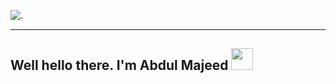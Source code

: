 ![.](https://res.cloudinary.com/dxpukw2x1/image/upload/v1622909349/_LinkedIn_Banner_1_qjozj7.png)
___
## Well hello there. I'm Abdul Majeed <img src="https://res.cloudinary.com/dxpukw2x1/image/upload/v1622918648/animation_640_kpk3ubf2_sibloc.gif" width="35px">
                                       

